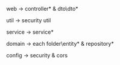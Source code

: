 web -> controller* & dto\dto*

util -> security util

service -> service*

domain -> each folder\entity* & repository*

config -> security & cors